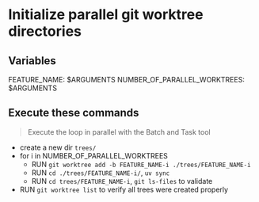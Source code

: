 # Initialize parallel git worktree directories

## Variables
FEATURE_NAME: $ARGUMENTS
NUMBER_OF_PARALLEL_WORKTREES: $ARGUMENTS

## Execute these commands
> Execute the loop in parallel with the Batch and Task tool

- create a new dir `trees/`
- for i in NUMBER_OF_PARALLEL_WORKTREES
  - RUN `git worktree add -b FEATURE_NAME-i ./trees/FEATURE_NAME-i`
  - RUN `cd ./trees/FEATURE_NAME-i/`, `uv sync`
  - RUN `cd trees/FEATURE_NAME-i`, `git ls-files` to validate
- RUN `git worktree list` to verify all trees were created properly